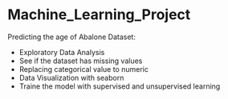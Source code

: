 # Machine_Learning_Project

Predicting the age of Abalone Dataset:
- Exploratory Data Analysis 
- See if the dataset has missing values
- Replacing categorical value to numeric 
- Data Visualization with seaborn 
- Traine the model with supervised and unsupervised learning
